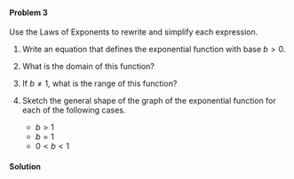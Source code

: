<div class="alert alert-warning" role="alert">
<h4 class="alert-heading">Problem 3</h4>

Use the Laws of Exponents to rewrite and simplify each expression.

1. Write an equation that defines the exponential function with base $b > 0$.

2. What is the domain of this function?

3. If $b \ne 1$, what is the range of this function?

4. Sketch the general shape of the graph of the exponential function for each of the following cases.
    - $b > 1$
    - $b = 1$
    - $0 < b < 1$

</div>

<div class="alert alert-success" role="alert">
<h4 class="alert-heading">Solution</h4>



</div>
